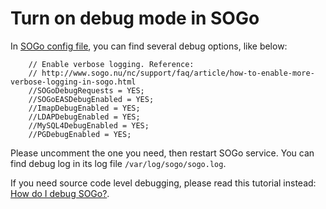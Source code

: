 # Turn on debug mode in SOGo

In [SOGo config file](./file.locations.html#sogo), you can find several debug
options, like below:

```
    // Enable verbose logging. Reference:
    // http://www.sogo.nu/nc/support/faq/article/how-to-enable-more-verbose-logging-in-sogo.html
    //SOGoDebugRequests = YES;
    //SOGoEASDebugEnabled = YES;
    //ImapDebugEnabled = YES;
    //LDAPDebugEnabled = YES;
    //MySQL4DebugEnabled = YES;
    //PGDebugEnabled = YES;
```

Please uncomment the one you need, then restart SOGo service. You can find
debug log in its log file `/var/log/sogo/sogo.log`.

If you need source code level debugging, please read this tutorial instead:
[How do I debug SOGo?](https://sogo.nu/support/faq/how-do-i-debug-sogo.html).
